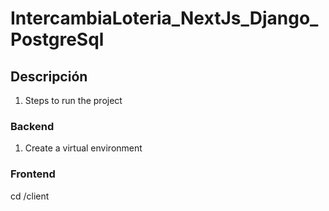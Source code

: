 # IntercambiaLoteria_NextJs_Django_PostgreSql

## Descripción

1. Steps to run the project

### Backend

1. Create a virtual environment

### Frontend
cd /client